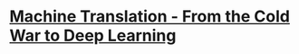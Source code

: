 # [Machine Translation - From the Cold War to Deep Learning](https://vas3k.com/blog/machine_translation/)

